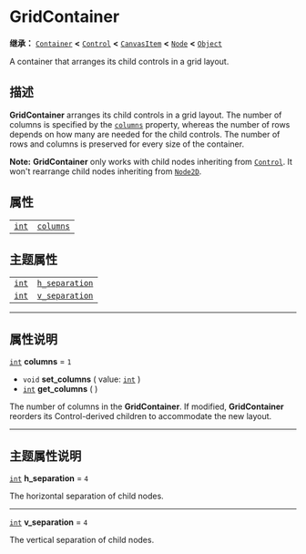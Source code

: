 <!-- ⚠ 请勿编辑本文件 ⚠ -->
<!-- 本文档使用脚本从 WeDot 引擎源码仓库生成。 -->
<!-- 生成脚本：https://github.com/WeDot-Engine/WeDot/tree/4.3/doc/tools/make_md.py； -->
<!-- 原文件：https://github.com/WeDot-Engine/WeDot/tree/4.3/doc/classes/GridContainer.xml。 -->

<div id="_class_gridcontainer"></div>

# GridContainer

**继承：** [`Container`](class_container.md) **<** [`Control`](class_control.md) **<** [`CanvasItem`](class_canvasitem.md) **<** [`Node`](class_node.md) **<** [`Object`](class_object.md)

A container that arranges its child controls in a grid layout.

## 描述

**GridContainer** arranges its child controls in a grid layout. The number of columns is specified by the [`columns`](class_gridcontainer.md#class_gridcontainer_property_columns) property, whereas the number of rows depends on how many are needed for the child controls. The number of rows and columns is preserved for every size of the container.

 **Note:** **GridContainer** only works with child nodes inheriting from [`Control`](class_control.md). It won't rearrange child nodes inheriting from [`Node2D`](class_node2d.md).

## 属性

|||
|:-:|:--|
| [`int`](class_int.md) | [`columns`](class_gridcontainer.md#class_gridcontainer_property_columns) | ``1`` |

## 主题属性

|||
|:-:|:--|
| [`int`](class_int.md) | [`h_separation`](class_gridcontainer.md#class_gridcontainer_theme_constant_h_separation) | ``4`` |
| [`int`](class_int.md) | [`v_separation`](class_gridcontainer.md#class_gridcontainer_theme_constant_v_separation) | ``4`` |

<!-- rst-class:: classref-section-separator -->

---

## 属性说明

<div id="_class_gridcontainer_property_columns"></div>

[`int`](class_int.md) **columns** = ``1`` <div id="class_gridcontainer_property_columns"></div>

- `void` **set_columns** ( value: [`int`](class_int.md) )
- [`int`](class_int.md) **get_columns** ( )

The number of columns in the **GridContainer**. If modified, **GridContainer** reorders its Control-derived children to accommodate the new layout.

<!-- rst-class:: classref-section-separator -->

---

## 主题属性说明

<div id="_class_gridcontainer_theme_constant_h_separation"></div>

[`int`](class_int.md) **h_separation** = ``4`` <div id="class_gridcontainer_theme_constant_h_separation"></div>

The horizontal separation of child nodes.

<!-- rst-class:: classref-item-separator -->

---

<div id="_class_gridcontainer_theme_constant_v_separation"></div>

[`int`](class_int.md) **v_separation** = ``4`` <div id="class_gridcontainer_theme_constant_v_separation"></div>

The vertical separation of child nodes.

[^virtual]: 本方法通常需要用户覆盖才能生效。
[^const]: 本方法无副作用，不会修改该实例的任何成员变量。
[^vararg]: 本方法除了能接受在此处描述的参数外，还能够继续接受任意数量的参数。
[^constructor]: 本方法用于构造某个类型。
[^static]: 调用本方法无需实例，可直接使用类名进行调用。
[^operator]: 本方法描述的是使用本类型作为左操作数的有效运算符。
[^bitfield]: 这个值是由下列位标志构成位掩码的整数。
[^void]: 无返回值。
